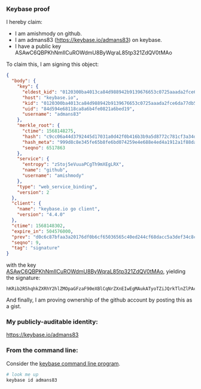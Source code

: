 ### Keybase proof

I hereby claim:

  * I am amishmody on github.
  * I am admans83 (https://keybase.io/admans83) on keybase.
  * I have a public key ASAwC6QBPKhNmIlCuROWdmU8ByWqraL85tp321ZdQV0tMAo

To claim this, I am signing this object:

```json
{
  "body": {
    "key": {
      "eldest_kid": "0120300ba4013ca84d988942b9139676653c0725aaada2fce6da77db565d415d2d300a",
      "host": "keybase.io",
      "kid": "0120300ba4013ca84d988942b9139676653c0725aaada2fce6da77db565d415d2d300a",
      "uid": "84d594e68118ca8a6b4fe0821a6bed19",
      "username": "admans83"
    },
    "merkle_root": {
      "ctime": 1568148275,
      "hash": "c9cc06a44d3792445d17031a0d42f0b416b3b9a5d8772c781cf3a34d0c3aaa45a91014e34863d25ac62c082facfaa28ba806500da29d970387ed4e51a5d2d9a6",
      "hash_meta": "999d8c8e345fe65b8fe6bd074259e4e688e4ed4a1912a1f88dacb944a010da35",
      "seqno": 6517863
    },
    "service": {
      "entropy": "zStoj5eVuuaPCgTh9mXEgLRX",
      "name": "github",
      "username": "amishmody"
    },
    "type": "web_service_binding",
    "version": 2
  },
  "client": {
    "name": "keybase.io go client",
    "version": "4.4.0"
  },
  "ctime": 1568148302,
  "expire_in": 504576000,
  "prev": "d0c6c87bfaa3a20176df0b6cf65036565c40ed244cf68dacc5a3def34c8c73b7",
  "seqno": 9,
  "tag": "signature"
}
```

with the key [ASAwC6QBPKhNmIlCuROWdmU8ByWqraL85tp321ZdQV0tMAo](https://keybase.io/admans83), yielding the signature:

```
hKRib2R5hqhkZXRhY2hlZMOpaGFzaF90eXBlCqNrZXnEIwEgMAukATyoTZiJQrkTlnZlPAclqq2i/Obad9tWXUFdLTAKp3BheWxvYWTESpcCCcQg0MbIe/qjogF23wts9lA2VlxA7SRM9o2sxaPe80yMc7fEIBuQz+agp7sPTCeyh08NRpbXoctv+l6vfr6rRKfaSqdrAgHCo3NpZ8RALLBk314jFxFcODMjhUmqwUkFMNYiAr/xvOH4pe4sWUKG9jaPITpots+uWl24HLOPik1lESjG2XpowpmTVUClBqhzaWdfdHlwZSCkaGFzaIKkdHlwZQildmFsdWXEIOzgH9UAo9stuUGuIDzknNqXqgstE31kaKZoEK7C4smjo3RhZ80CAqd2ZXJzaW9uAQ==

```

And finally, I am proving ownership of the github account by posting this as a gist.

### My publicly-auditable identity:

https://keybase.io/admans83

### From the command line:

Consider the [keybase command line program](https://keybase.io/download).

```bash
# look me up
keybase id admans83
```
